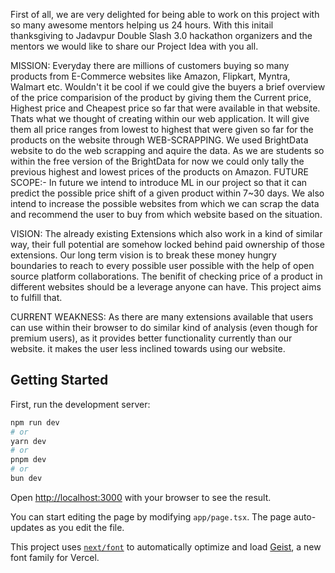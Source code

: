 First of all, we are very delighted for being able to work on this project with so many awesome mentors helping us 24 hours. With this initail thanksgiving to Jadavpur Double Slash 3.0 hackathon organizers
and the mentors we would like to share our Project Idea with you all.

MISSION:
  Everyday there are millions of customers buying so many products from E-Commerce websites like Amazon, Flipkart, Myntra, Walmart etc. Wouldn't it be cool if we could give the buyers a brief overview
of the price comparision of the product by giving them the Current price, Highest price and Cheapest price so far that were available in that website. Thats what we thought of creating within our web application.
It will give them all price ranges from lowest to highest that were given so far for the products on the website through WEB-SCRAPPING. We used BrightData website to do the web scrapping and aquire the data.
As we are students so within the free version of the BrightData for now we could only tally the previous highest and lowest prices of the products on Amazon.
       FUTURE SCOPE:-
       In future we intend to introduce ML in our project so that it can predict the possible price shift of a given product within 7~30 days. We also intend to increase the possible websites from which we can scrap the data and recommend the user to buy from which website based on the situation.

VISION:
The already existing Extensions which also work in a kind of similar way, their full potential are somehow locked behind paid ownership of those extensions. Our long term vision is to break these money hungry boundaries to reach to every possible user possible with the help of open source platform collaborations. The benifit of checking price of a product in different websites should be a leverage anyone can have.
This project aims to fulfill that.

CURRENT WEAKNESS:
  As there are many extensions available that users can use within their browser to do similar kind of analysis (even though for premium users), as it provides better functionality currently than our website. it makes the user less inclined towards using our website. 
## Getting Started

First, run the development server:

```bash
npm run dev
# or
yarn dev
# or
pnpm dev
# or
bun dev
```

Open [http://localhost:3000](http://localhost:3000) with your browser to see the result.

You can start editing the page by modifying `app/page.tsx`. The page auto-updates as you edit the file.

This project uses [`next/font`](https://nextjs.org/docs/app/building-your-application/optimizing/fonts) to automatically optimize and load [Geist](https://vercel.com/font), a new font family for Vercel.


